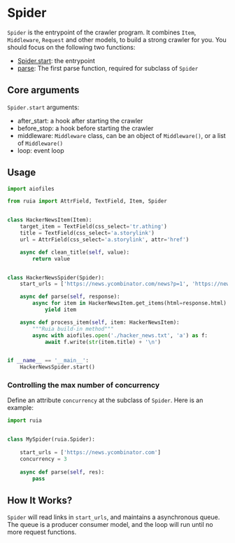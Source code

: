 # Spider

`Spider` is the entrypoint of the crawler program.
It combines `Item`, `Middleware`, `Request` and other models, to build a strong crawler for you.
You should focus on the following two functions:

- [Spider.start](): the entrypoint
- [parse](): The first parse function, required for subclass of `Spider`

## Core arguments

`Spider.start` arguments:

- after_start: a hook after starting the crawler
- before_stop: a hook before starting the crawler
- middleware: `Middleware` class, can be an object of `Middleware()`, or a list of `Middleware()`
- loop: event loop

## Usage

```python
import aiofiles

from ruia import AttrField, TextField, Item, Spider


class HackerNewsItem(Item):
    target_item = TextField(css_select='tr.athing')
    title = TextField(css_select='a.storylink')
    url = AttrField(css_select='a.storylink', attr='href')

    async def clean_title(self, value):
        return value


class HackerNewsSpider(Spider):
    start_urls = ['https://news.ycombinator.com/news?p=1', 'https://news.ycombinator.com/news?p=2']

    async def parse(self, response):
        async for item in HackerNewsItem.get_items(html=response.html):
            yield item

    async def process_item(self, item: HackerNewsItem):
        """Ruia build-in method"""
        async with aiofiles.open('./hacker_news.txt', 'a') as f:
            await f.write(str(item.title) + '\n')


if __name__ == '__main__':
    HackerNewsSpider.start()
```

### Controlling the max number of concurrency

Define an attribute `concurrency` at the subclass of `Spider`. Here is an example:

```python
import ruia


class MySpider(ruia.Spider):
    
    start_urls = ['https://news.ycombinator.com']
    concurrency = 3
    
    async def parse(self, res):
        pass

```

## How It Works?

`Spider` will read links in `start_urls`, and maintains a asynchronous queue.
The queue is a producer consumer model, and the loop will run until no more request functions.
